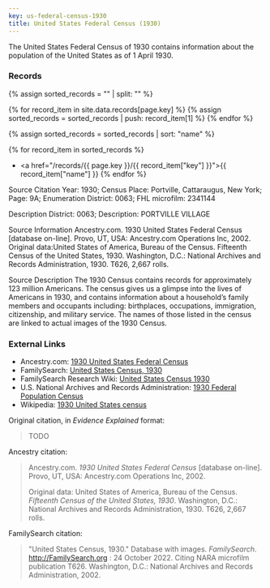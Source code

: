 ```yaml
---
key: us-federal-census-1930
title: United States Federal Census (1930)
---
```


The United States Federal Census of 1930 contains information about the population of the United States as of 1 April 1930.

### Records

{% assign sorted_records = "" | split: "" %}

{% for record_item in site.data.records[page.key] %}
  {% assign sorted_records = sorted_records | push: record_item[1] %}
{% endfor %}

{% assign sorted_records = sorted_records | sort: "name" %}

{% for record_item in sorted_records %}
- <a href="/records/{{ page.key }}/{{ record_item["key"] }}">{{ record_item["name"] }}</a>
{% endfor %}

Source Citation
Year: 1930; Census Place: Portville, Cattaraugus, New York; Page: 9A; Enumeration District: 0063; FHL microfilm: 2341144

Description
District: 0063; Description: PORTVILLE VILLAGE

Source Information
Ancestry.com. 1930 United States Federal Census [database on-line]. Provo, UT, USA: Ancestry.com Operations Inc, 2002.
Original data:United States of America, Bureau of the Census. Fifteenth Census of the United States, 1930. Washington, D.C.: National Archives and Records Administration, 1930. T626, 2,667 rolls.

Source Description
The 1930 Census contains records for approximately 123 million Americans. The census gives us a glimpse into the lives of Americans in 1930, and contains information about a household’s family members and occupants including: birthplaces, occupations, immigration, citizenship, and military service. The names of those listed in the census are linked to actual images of the 1930 Census.






### External Links

* Ancestry.com: [1930 United States Federal Census](https://www.ancestry.com/search/collections/6224/)
* FamilySearch: [United States Census, 1930](https://www.familysearch.org/search/collection/1810731)
* FamilySearch Research Wiki: [United States Census 1930](https://www.familysearch.org/en/wiki/United_States_Census_1930)
* U.S. National Archives and Records Administration: [1930 Federal Population Census](https://www.archives.gov/research/census/1930)
* Wikipedia: [1930 United States census](https://en.wikipedia.org/wiki/1930_United_States_census)


Original citation, in *Evidence Explained* format:

> TODO

Ancestry citation:

> Ancestry.com. *1930 United States Federal Census* [database on-line]. Provo, UT, USA: Ancestry.com Operations Inc, 2002.
> 
> Original data: United States of America, Bureau of the Census. *Fifteenth Census of the United States, 1930*. Washington, D.C.: National Archives and Records Administration, 1930. T626, 2,667 rolls.

FamilySearch citation:

> "United States Census, 1930." Database with images. *FamilySearch*. http://FamilySearch.org : 24 October 2022. Citing NARA microfilm publication T626. Washington, D.C.: National Archives and Records Administration, 2002.
